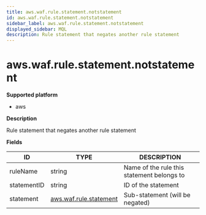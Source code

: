 ```yaml
---
title: aws.waf.rule.statement.notstatement
id: aws.waf.rule.statement.notstatement
sidebar_label: aws.waf.rule.statement.notstatement
displayed_sidebar: MQL
description: Rule statement that negates another rule statement
---
```


# aws.waf.rule.statement.notstatement

**Supported platform**

- aws

**Description**

Rule statement that negates another rule statement

**Fields**

| ID          | TYPE                                                | DESCRIPTION                                |
| ----------- | --------------------------------------------------- | ------------------------------------------ |
| ruleName    | string                                              | Name of the rule this statement belongs to |
| statementID | string                                              | ID of the statement                        |
| statement   | [aws.waf.rule.statement](aws.waf.rule.statement.md) | Sub-statement (will be negated)            |
